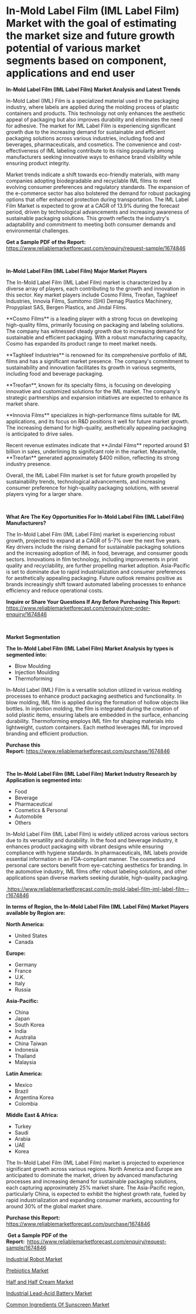 <p><h1>In-Mold Label Film (IML Label Film) Market with the goal of estimating the market size and future growth potential of various market segments based on component, applications and end user</h1></p><p><strong>In-Mold Label Film (IML Label Film) Market Analysis and Latest Trends</strong></p>
<p><p>In-Mold Label (IML) Film is a specialized material used in the packaging industry, where labels are applied during the molding process of plastic containers and products. This technology not only enhances the aesthetic appeal of packaging but also improves durability and eliminates the need for adhesive. The market for IML Label Film is experiencing significant growth due to the increasing demand for sustainable and efficient packaging solutions across various industries, including food and beverages, pharmaceuticals, and cosmetics. The convenience and cost-effectiveness of IML labeling contribute to its rising popularity among manufacturers seeking innovative ways to enhance brand visibility while ensuring product integrity.</p><p>Market trends indicate a shift towards eco-friendly materials, with many companies adopting biodegradable and recyclable IML films to meet evolving consumer preferences and regulatory standards. The expansion of the e-commerce sector has also bolstered the demand for robust packaging options that offer enhanced protection during transportation. The IML Label Film Market is expected to grow at a CAGR of 13.9% during the forecast period, driven by technological advancements and increasing awareness of sustainable packaging solutions. This growth reflects the industry's adaptability and commitment to meeting both consumer demands and environmental challenges.</p></p>
<p><strong>Get a Sample PDF of the Report:&nbsp;</strong> <a href="https://www.reliablemarketforecast.com/enquiry/request-sample/1674846?utm_campaign=1082&utm_medium=2&utm_source=Github&utm_content=ia&utm_term=10102024&utm_id=in-mold-label-film-iml-label-film">https://www.reliablemarketforecast.com/enquiry/request-sample/1674846</a></p>
<p>&nbsp;</p>
<p><strong>In-Mold Label Film (IML Label Film) Major Market Players</strong></p>
<p><p>The In-Mold Label Film (IML Label Film) market is characterized by a diverse array of players, each contributing to the growth and innovation in this sector. Key market players include Cosmo Films, Treofan, Taghleef Industries, Innovia Films, Sumitomo (SHI) Demag Plastics Machinery, Propyplast SAS, Bergen Plastics, and Jindal Films.</p><p>**Cosmo Films** is a leading player with a strong focus on developing high-quality films, primarily focusing on packaging and labeling solutions. The company has witnessed steady growth due to increasing demand for sustainable and efficient packaging. With a robust manufacturing capacity, Cosmo has expanded its product range to meet market needs.</p><p>**Taghleef Industries** is renowned for its comprehensive portfolio of IML films and has a significant market presence. The company's commitment to sustainability and innovation facilitates its growth in various segments, including food and beverage packaging.</p><p>**Treofan**, known for its specialty films, is focusing on developing innovative and customized solutions for the IML market. The company's strategic partnerships and expansion initiatives are expected to enhance its market share.</p><p>**Innovia Films** specializes in high-performance films suitable for IML applications, and its focus on R&D positions it well for future market growth. The increasing demand for high-quality, aesthetically appealing packaging is anticipated to drive sales.</p><p>Recent revenue estimates indicate that **Jindal Films** reported around $1 billion in sales, underlining its significant role in the market. Meanwhile, **Treofan** generated approximately $400 million, reflecting its strong industry presence.</p><p>Overall, the IML Label Film market is set for future growth propelled by sustainability trends, technological advancements, and increasing consumer preference for high-quality packaging solutions, with several players vying for a larger share.</p></p>
<p>&nbsp;</p>
<p><strong>What Are The Key Opportunities For In-Mold Label Film (IML Label Film) Manufacturers?</strong></p>
<p><p>The In-Mold Label Film (IML Label Film) market is experiencing robust growth, projected to expand at a CAGR of 5-7% over the next five years. Key drivers include the rising demand for sustainable packaging solutions and the increasing adoption of IML in food, beverage, and consumer goods sectors. Innovations in film technology, including improvements in print quality and recyclability, are further propelling market adoption. Asia-Pacific is set to dominate due to rapid industrialization and consumer preferences for aesthetically appealing packaging. Future outlook remains positive as brands increasingly shift toward automated labeling processes to enhance efficiency and reduce operational costs.</p></p>
<p><strong>Inquire or Share Your Questions If Any Before Purchasing This Report:</strong> <a href="https://www.reliablemarketforecast.com/enquiry/pre-order-enquiry/1674846?utm_campaign=1082&utm_medium=2&utm_source=Github&utm_content=ia&utm_term=10102024&utm_id=in-mold-label-film-iml-label-film">https://www.reliablemarketforecast.com/enquiry/pre-order-enquiry/1674846</a></p>
<p>&nbsp;</p>
<p><strong>Market Segmentation</strong></p>
<p><strong>The In-Mold Label Film (IML Label Film) Market Analysis by types is segmented into:</strong></p>
<p><ul><li>Blow Moulding</li><li>Injection Moulding</li><li>Thermoforming</li></ul></p>
<p><p>In-Mold Label (IML) Film is a versatile solution utilized in various molding processes to enhance product packaging aesthetics and functionality. In blow molding, IML film is applied during the formation of hollow objects like bottles. In injection molding, the film is integrated during the creation of solid plastic items, ensuring labels are embedded in the surface, enhancing durability. Thermoforming employs IML film for shaping materials into lightweight, custom containers. Each method leverages IML for improved branding and efficient production.</p></p>
<p><strong>Purchase this Report:&nbsp;</strong><a href="https://www.reliablemarketforecast.com/purchase/1674846?utm_campaign=1082&utm_medium=2&utm_source=Github&utm_content=ia&utm_term=10102024&utm_id=in-mold-label-film-iml-label-film">https://www.reliablemarketforecast.com/purchase/1674846</a></p>
<p>&nbsp;</p>
<p><strong>The In-Mold Label Film (IML Label Film) Market Industry Research by Application is segmented into:</strong></p>
<p><ul><li>Food</li><li>Beverage</li><li>Pharmaceutical</li><li>Cosmetics & Personal</li><li>Automobile</li><li>Others</li></ul></p>
<p><p>In-Mold Label Film (IML Label Film) is widely utilized across various sectors due to its versatility and durability. In the food and beverage industry, it enhances product packaging with vibrant designs while ensuring compliance with hygiene standards. In pharmaceuticals, IML labels provide essential information in an FDA-compliant manner. The cosmetics and personal care sectors benefit from eye-catching aesthetics for branding. In the automotive industry, IML films offer robust labeling solutions, and other applications span diverse markets seeking durable, high-quality packaging.</p></p>
<p><a href="https://www.reliablemarketforecast.com/in-mold-label-film-iml-label-film--r1674846?utm_campaign=1082&utm_medium=2&utm_source=Github&utm_content=ia&utm_term=10102024&utm_id=in-mold-label-film-iml-label-film">&nbsp;https://www.reliablemarketforecast.com/in-mold-label-film-iml-label-film--r1674846</a></p>
<p><strong>In terms of Region, the In-Mold Label Film (IML Label Film) Market Players available by Region are:</strong></p>
<p>
    <p> <strong> North America: </strong>
        <ul>
            <li>United States</li>
            <li>Canada</li>
        </ul>
        </p> 
    <p> <strong> Europe: </strong>
        <ul>
            <li>Germany</li>
            <li>France</li>
            <li>U.K.</li>
            <li>Italy</li>
            <li>Russia</li>
        </ul>
        </p> 
    <p> <strong> Asia-Pacific: </strong>
        <ul>
            <li>China</li>
            <li>Japan</li>
            <li>South Korea</li>
            <li>India</li>
            <li>Australia</li>
            <li>China Taiwan</li>
            <li>Indonesia</li>
            <li>Thailand</li>
            <li>Malaysia</li>
        </ul>
        </p> 
    <p> <strong> Latin America: </strong>
        <ul>
            <li>Mexico</li>
            <li>Brazil</li>
            <li>Argentina Korea</li>
            <li>Colombia</li>
        </ul>
        </p> 
    <p> <strong> Middle East & Africa: </strong>
        <ul>
            <li>Turkey</li>
            <li>Saudi</li>
            <li>Arabia</li>
            <li>UAE</li>
            <li>Korea</li>
        </ul>
    </p>
    </p>
<p><p>The In-Mold Label Film (IML Label Film) market is projected to experience significant growth across various regions. North America and Europe are anticipated to dominate the market, driven by advanced manufacturing processes and increasing demand for sustainable packaging solutions, each capturing approximately 25% market share. The Asia-Pacific region, particularly China, is expected to exhibit the highest growth rate, fueled by rapid industrialization and expanding consumer markets, accounting for around 30% of the global market share.</p></p>
<p><strong>Purchase this Report: </strong><a href="https://www.reliablemarketforecast.com/purchase/1674846?utm_campaign=1082&utm_medium=2&utm_source=Github&utm_content=ia&utm_term=10102024&utm_id=in-mold-label-film-iml-label-film">https://www.reliablemarketforecast.com/purchase/1674846</a></p>
<p>&nbsp;<strong>Get a Sample PDF of the Report:&nbsp;&nbsp;</strong><a href="https://www.reliablemarketforecast.com/enquiry/request-sample/1674846?utm_campaign=1082&utm_medium=2&utm_source=Github&utm_content=ia&utm_term=10102024&utm_id=in-mold-label-film-iml-label-film">https://www.reliablemarketforecast.com/enquiry/request-sample/1674846</a></p>
<p><strong></strong></p>
<p><p><a href="https://www.linkedin.com/pulse/industrial-robot-industry-sector-new-technologies-market-impact-xlqye?utm_campaign=1082&utm_medium=2&utm_source=Github&utm_content=ia&utm_term=10102024&utm_id=in-mold-label-film-iml-label-film">Industrial Robot Market</a></p><p><a href="https://www.linkedin.com/pulse/insights-prebiotics-market-share-competitive-landscape-period-qvtpc?utm_campaign=1082&utm_medium=2&utm_source=Github&utm_content=ia&utm_term=10102024&utm_id=in-mold-label-film-iml-label-film">Prebiotics Market</a></p><p><a href="https://issuu.com/reportprime-2/docs/half-and-half-cream-market-size-203_74c5e89f3e2d8c?utm_campaign=1082&utm_medium=2&utm_source=Github&utm_content=ia&utm_term=10102024&utm_id=in-mold-label-film-iml-label-film">Half and Half Cream Market</a></p><p><a href="https://github.com/ellenqyqdyches/Market-Research-Report-List-1/blob/main/industrial-lead-acid-battery-market.md?utm_campaign=1082&utm_medium=2&utm_source=Github&utm_content=ia&utm_term=10102024&utm_id=in-mold-label-film-iml-label-film">Industrial Lead-Acid Battery Market</a></p><p><a href="https://github.com/azucena6lzcou/Market-Research-Report-List-1/blob/main/common-ingredients-of-sunscreen-market.md?utm_campaign=1082&utm_medium=2&utm_source=Github&utm_content=ia&utm_term=10102024&utm_id=in-mold-label-film-iml-label-film">Common Ingredients Of Sunscreen Market</a></p></p>
